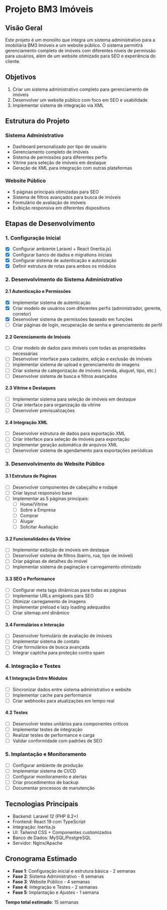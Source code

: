 # Projeto BM3 Imóveis

## Visão Geral

Este projeto é um monolito que integra um sistema administrativo para a imobiliária BM3 Imóveis e um website público. O sistema permitirá gerenciamento completo de imóveis com diferentes níveis de permissão para usuários, além de um website otimizado para SEO e experiência do cliente.

## Objetivos

1. Criar um sistema administrativo completo para gerenciamento de imóveis
2. Desenvolver um website público com foco em SEO e usabilidade
3. Implementar sistema de integração via XML

## Estrutura do Projeto

### Sistema Administrativo

- Dashboard personalizado por tipo de usuário
- Gerenciamento completo de imóveis
- Sistema de permissões para diferentes perfis
- Vitrine para seleção de imóveis em destaque
- Geração de XML para integração com outras plataformas

### Website Público

- 5 páginas principais otimizadas para SEO
- Sistema de filtros avançados para busca de imóveis
- Formulário de avaliação de imóveis
- Exibição responsiva em diferentes dispositivos

## Etapas de Desenvolvimento

### 1. Configuração Inicial

- [x] Configurar ambiente Laravel + React (Inertia.js)
- [x] Configurar banco de dados e migrations iniciais
- [x] Configurar sistema de autenticação e autorização
- [x] Definir estrutura de rotas para ambos os módulos

### 2. Desenvolvimento do Sistema Administrativo

#### 2.1 Autenticação e Permissões

- [x] Implementar sistema de autenticação
- [x] Criar modelo de usuários com diferentes perfis (administrador, gerente, corretor)
- [x] Desenvolver sistema de permissões baseado em funções
- [ ] Criar páginas de login, recuperação de senha e gerenciamento de perfil

#### 2.2 Gerenciamento de Imóveis

- [ ] Criar modelo de dados para imóveis com todas as propriedades necessárias
- [ ] Desenvolver interface para cadastro, edição e exclusão de imóveis
- [ ] Implementar sistema de upload e gerenciamento de imagens
- [ ] Criar sistema de categorização de imóveis (venda, aluguel, tipo, etc.)
- [ ] Desenvolver sistema de busca e filtros avançados

#### 2.3 Vitrine e Destaques

- [ ] Implementar sistema para seleção de imóveis em destaque
- [ ] Criar interface para organização da vitrine
- [ ] Desenvolver previsualizações

#### 2.4 Integração XML

- [ ] Desenvolver estrutura de dados para exportação XML
- [ ] Criar interface para seleção de imóveis para exportação
- [ ] Implementar geração automática de arquivos XML
- [ ] Desenvolver sistema de agendamento para exportações periódicas

### 3. Desenvolvimento do Website Público

#### 3.1 Estrutura de Páginas

- [ ] Desenvolver componentes de cabeçalho e rodapé
- [ ] Criar layout responsivo base
- [ ] Implementar as 5 páginas principais:
    - [ ] Home/Vitrine
    - [ ] Sobre a Empresa
    - [ ] Comprar
    - [ ] Alugar
    - [ ] Solicitar Avaliação

#### 3.2 Funcionalidades da Vitrine

- [ ] Implementar exibição de imóveis em destaque
- [ ] Desenvolver sistema de filtros (bairro, rua, tipo de imóvel)
- [ ] Criar páginas de detalhes do imóvel
- [ ] Implementar sistema de paginação e carregamento otimizado

#### 3.3 SEO e Performance

- [ ] Configurar meta tags dinâmicas para todas as páginas
- [ ] Implementar URLs amigáveis para SEO
- [ ] Otimizar carregamento de imagens
- [ ] Implementar preload e lazy loading adequados
- [ ] Criar sitemap.xml dinâmico

#### 3.4 Formulários e Interação

- [ ] Desenvolver formulário de avaliação de imóveis
- [ ] Implementar sistema de contato
- [ ] Criar formulários de busca avançada
- [ ] Integrar captcha para proteção contra spam

### 4. Integração e Testes

#### 4.1 Integração Entre Módulos

- [ ] Sincronizar dados entre sistema administrativo e website
- [ ] Implementar cache para performance
- [ ] Criar webhooks para atualizações em tempo real

#### 4.2 Testes

- [ ] Desenvolver testes unitários para componentes críticos
- [ ] Implementar testes de integração
- [ ] Realizar testes de performance e carga
- [ ] Validar conformidade com padrões de SEO

### 5. Implantação e Monitoramento

- [ ] Configurar ambiente de produção
- [ ] Implementar sistema de CI/CD
- [ ] Configurar monitoramento e alertas
- [ ] Criar procedimentos de backup
- [ ] Documentar processos de manutenção

## Tecnologias Principais

- Backend: Laravel 12 (PHP 8.2+)
- Frontend: React 19 com TypeScript
- Integração: Inertia.js
- UI: Tailwind CSS + Componentes customizados
- Banco de Dados: MySQL/PostgreSQL
- Servidor: Nginx/Apache

## Cronograma Estimado

- **Fase 1**: Configuração inicial e estrutura básica - 2 semanas
- **Fase 2**: Sistema Administrativo - 6 semanas
- **Fase 3**: Website Público - 4 semanas
- **Fase 4**: Integração e Testes - 2 semanas
- **Fase 5**: Implantação e Ajustes - 1 semana

**Tempo total estimado**: 15 semanas
